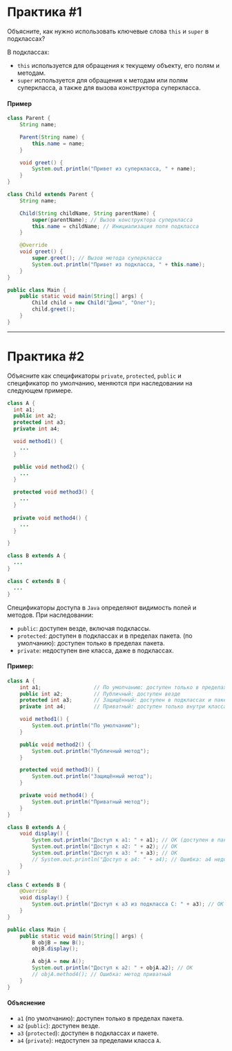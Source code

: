 # Практика #1
Объясните, как нужно использовать ключевые слова `this` и `super` в подклассах?

В подклассах:

- `this` используется для обращения к текущему объекту, его полям и методам.
- `super` используется для обращения к методам или полям суперкласса, а также для вызова конструктора суперкласса.
#### Пример
```java
class Parent {
    String name;

    Parent(String name) {
        this.name = name;
    }

    void greet() {
        System.out.println("Привет из суперкласса, " + name);
    }
}

class Child extends Parent {
    String name;

    Child(String childName, String parentName) {
        super(parentName); // Вызов конструктора суперкласса
        this.name = childName; // Инициализация поля подкласса
    }

    @Override
    void greet() {
        super.greet(); // Вызов метода суперкласса
        System.out.println("Привет из подкласса, " + this.name);
    }
}

public class Main {
    public static void main(String[] args) {
        Child child = new Child("Дима", "Олег");
        child.greet();
    }
}
```
---
# Практика #2
Объясните как спецификаторы `private`, `protected`, `public` и спецификатор по умолчанию, меняются при наследовании на следующем примере.
```java
class A {
  int a1;
  public int a2;
  protected int a3;
  private int a4;

  void method1() {
    ...
  }

  public void method2() {
    ...
  }

  protected void method3() {
    ...
  }
  
  private void method4() {
    ...
  }

}

class B extends A {
  ...
}

class C extends B {
  ...
}
```
Спецификаторы доступа в `Java` определяют видимость полей и методов. При наследовании:

- `public`: доступен везде, включая подклассы.
- `protected`: доступен в подклассах и в пределах пакета.
(по умолчанию): доступен только в пределах пакета.
- `private`: недоступен вне класса, даже в подклассах.
#### Пример:
```java
class A {
    int a1;                 // По умолчанию: доступен только в пределах пакета
    public int a2;          // Публичный: доступен везде
    protected int a3;       // Защищённый: доступен в подклассах и пакете
    private int a4;         // Приватный: доступен только внутри класса

    void method1() {
        System.out.println("По умолчанию");
    }

    public void method2() {
        System.out.println("Публичный метод");
    }

    protected void method3() {
        System.out.println("Защищённый метод");
    }

    private void method4() {
        System.out.println("Приватный метод");
    }
}

class B extends A {
    void display() {
        System.out.println("Доступ к a1: " + a1); // OK (доступен в пакете)
        System.out.println("Доступ к a2: " + a2); // OK
        System.out.println("Доступ к a3: " + a3); // OK
        // System.out.println("Доступ к a4: " + a4); // Ошибка: a4 недоступен
    }
}

class C extends B {
    @Override
    void display() {
        System.out.println("Доступ к a3 из подкласса C: " + a3); // OK
    }
}

public class Main {
    public static void main(String[] args) {
        B objB = new B();
        objB.display();

        A objA = new A();
        System.out.println("Доступ к a2: " + objA.a2); // OK
        // objA.method4(); // Ошибка: метод приватный
    }
}
```
#### Объяснение

- `a1` (по умолчанию): доступен только в пределах пакета.
- `a2` (`public`): доступен везде.
- `a3` (`protected`): доступен в подклассах и пакете.
- `a4` (`private`): недоступен за пределами класса `A`.
